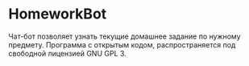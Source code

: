 # HomeworkBot
Чат-бот позволяет узнать текущие домашнее задание по нужному предмету. Программа с открытым кодом, распространяется под свободной лицензией GNU GPL 3.  
